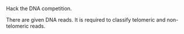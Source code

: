 Hack the DNA competition.

There are given DNA reads. It is required to classify telomeric and non-telomeric reads.

